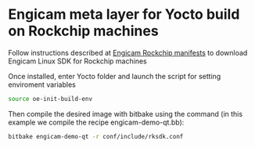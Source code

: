 # Engicam meta layer for Yocto build on Rockchip machines

Follow instructions described at [Engicam Rockchip manifests](https://github.com/engicam-stable/rockchip_manifests_engicam) to download Engicam Linux SDK for Rockchip machines

Once installed, enter Yocto folder and launch the script for setting enviroment variables
```sh
source oe-init-build-env
```

Then compile the desired image with bitbake using the command (in this example we compile the recipe engicam-demo-qt.bb):
```sh
bitbake engicam-demo-qt -r conf/include/rksdk.conf
```
